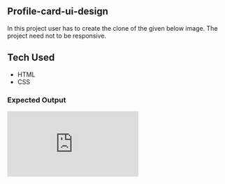 ## Profile-card-ui-design

In this project user has to create the clone of the given below image. The project need not to be responsive.

## Tech Used

- HTML
- CSS

### Expected Output
![link](http://127.0.0.1:5500/Html-and-Css-projects/Profile-card-ui-design/index.html)

